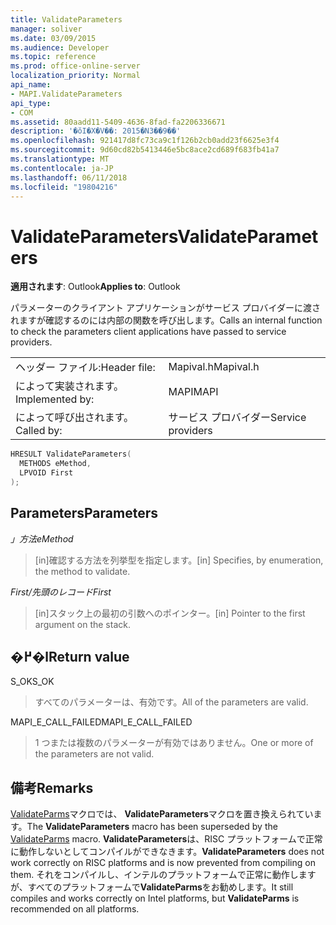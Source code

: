 ```yaml
---
title: ValidateParameters
manager: soliver
ms.date: 03/09/2015
ms.audience: Developer
ms.topic: reference
ms.prod: office-online-server
localization_priority: Normal
api_name:
- MAPI.ValidateParameters
api_type:
- COM
ms.assetid: 80aadd11-5409-4636-8fad-fa2206336671
description: '�ŏI�X�V��: 2015�N3��9��'
ms.openlocfilehash: 921417d8fc73ca9c1f126b2cb0add23f6625e3f4
ms.sourcegitcommit: 9d60cd82b5413446e5bc8ace2cd689f683fb41a7
ms.translationtype: MT
ms.contentlocale: ja-JP
ms.lasthandoff: 06/11/2018
ms.locfileid: "19804216"
---
```

# <a name="validateparameters"></a><span data-ttu-id="3e7e9-103">ValidateParameters</span><span class="sxs-lookup"><span data-stu-id="3e7e9-103">ValidateParameters</span></span>

  
  
<span data-ttu-id="3e7e9-104">**適用されます**: Outlook</span><span class="sxs-lookup"><span data-stu-id="3e7e9-104">**Applies to**: Outlook</span></span> 
  
<span data-ttu-id="3e7e9-105">パラメーターのクライアント アプリケーションがサービス プロバイダーに渡されますが確認するのには内部の関数を呼び出します。</span><span class="sxs-lookup"><span data-stu-id="3e7e9-105">Calls an internal function to check the parameters client applications have passed to service providers.</span></span> 
  
|||
|:-----|:-----|
|<span data-ttu-id="3e7e9-106">ヘッダー ファイル:</span><span class="sxs-lookup"><span data-stu-id="3e7e9-106">Header file:</span></span>  <br/> |<span data-ttu-id="3e7e9-107">Mapival.h</span><span class="sxs-lookup"><span data-stu-id="3e7e9-107">Mapival.h</span></span>  <br/> |
|<span data-ttu-id="3e7e9-108">によって実装されます。</span><span class="sxs-lookup"><span data-stu-id="3e7e9-108">Implemented by:</span></span>  <br/> |<span data-ttu-id="3e7e9-109">MAPI</span><span class="sxs-lookup"><span data-stu-id="3e7e9-109">MAPI</span></span>  <br/> |
|<span data-ttu-id="3e7e9-110">によって呼び出されます。</span><span class="sxs-lookup"><span data-stu-id="3e7e9-110">Called by:</span></span>  <br/> |<span data-ttu-id="3e7e9-111">サービス プロバイダー</span><span class="sxs-lookup"><span data-stu-id="3e7e9-111">Service providers</span></span>  <br/> |
   
```cpp
HRESULT ValidateParameters(
  METHODS eMethod,
  LPVOID First
);
```

## <a name="parameters"></a><span data-ttu-id="3e7e9-112">Parameters</span><span class="sxs-lookup"><span data-stu-id="3e7e9-112">Parameters</span></span>

 <span data-ttu-id="3e7e9-113">_」方法_</span><span class="sxs-lookup"><span data-stu-id="3e7e9-113">_eMethod_</span></span>
  
> <span data-ttu-id="3e7e9-114">[in]確認する方法を列挙型を指定します。</span><span class="sxs-lookup"><span data-stu-id="3e7e9-114">[in] Specifies, by enumeration, the method to validate.</span></span> 
    
 <span data-ttu-id="3e7e9-115">_First/先頭のレコード_</span><span class="sxs-lookup"><span data-stu-id="3e7e9-115">_First_</span></span>
  
> <span data-ttu-id="3e7e9-116">[in]スタック上の最初の引数へのポインター。</span><span class="sxs-lookup"><span data-stu-id="3e7e9-116">[in] Pointer to the first argument on the stack.</span></span>
    
## <a name="return-value"></a><span data-ttu-id="3e7e9-117">�߂�l</span><span class="sxs-lookup"><span data-stu-id="3e7e9-117">Return value</span></span>

<span data-ttu-id="3e7e9-118">S_OK</span><span class="sxs-lookup"><span data-stu-id="3e7e9-118">S_OK</span></span> 
  
> <span data-ttu-id="3e7e9-119">すべてのパラメーターは、有効です。</span><span class="sxs-lookup"><span data-stu-id="3e7e9-119">All of the parameters are valid.</span></span> 
    
<span data-ttu-id="3e7e9-120">MAPI_E_CALL_FAILED</span><span class="sxs-lookup"><span data-stu-id="3e7e9-120">MAPI_E_CALL_FAILED</span></span> 
  
> <span data-ttu-id="3e7e9-121">1 つまたは複数のパラメーターが有効ではありません。</span><span class="sxs-lookup"><span data-stu-id="3e7e9-121">One or more of the parameters are not valid.</span></span>
    
## <a name="remarks"></a><span data-ttu-id="3e7e9-122">備考</span><span class="sxs-lookup"><span data-stu-id="3e7e9-122">Remarks</span></span>

<span data-ttu-id="3e7e9-123">[ValidateParms](validateparms.md)マクロでは、 **ValidateParameters**マクロを置き換えられています。</span><span class="sxs-lookup"><span data-stu-id="3e7e9-123">The **ValidateParameters** macro has been superseded by the [ValidateParms](validateparms.md) macro.</span></span> <span data-ttu-id="3e7e9-124">**ValidateParameters**は、RISC プラットフォームで正常に動作しないとしてコンパイルができなきます。</span><span class="sxs-lookup"><span data-stu-id="3e7e9-124">**ValidateParameters** does not work correctly on RISC platforms and is now prevented from compiling on them.</span></span> <span data-ttu-id="3e7e9-125">それをコンパイルし、インテルのプラットフォームで正常に動作しますが、すべてのプラットフォームで**ValidateParms**をお勧めします。</span><span class="sxs-lookup"><span data-stu-id="3e7e9-125">It still compiles and works correctly on Intel platforms, but **ValidateParms** is recommended on all platforms.</span></span> 
  

